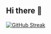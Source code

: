 ## Hi there 👋
<div class = contenedor">
  
  <a href="https://git.io/streak-stats"><img src="https://streak-stats.demolab.com?user=aaldanas&theme=transparent" alt="GitHub Streak" id="streak" /></a>
  <style>
    .contenedor{
       text-align: center;
    }
  </style>
</div>
<!--
**aaldanas/aaldanas** is a ✨ _special_ ✨ repository because its `README.md` (this file) appears on your GitHub profile.

Here are some ideas to get you started:

- 🔭 I’m currently working on ...
- 🌱 I’m currently learning ...
- 👯 I’m looking to collaborate on ...
- 🤔 I’m looking for help with ...
- 💬 Ask me about ...
- 📫 How to reach me: ...
- 😄 Pronouns: ...
- ⚡ Fun fact: ...
-->
